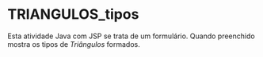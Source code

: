 # TRIANGULOS_tipos
 Esta atividade Java com JSP se trata de um formulário. Quando preenchido mostra os tipos de _*Triângulos*_ formados.

